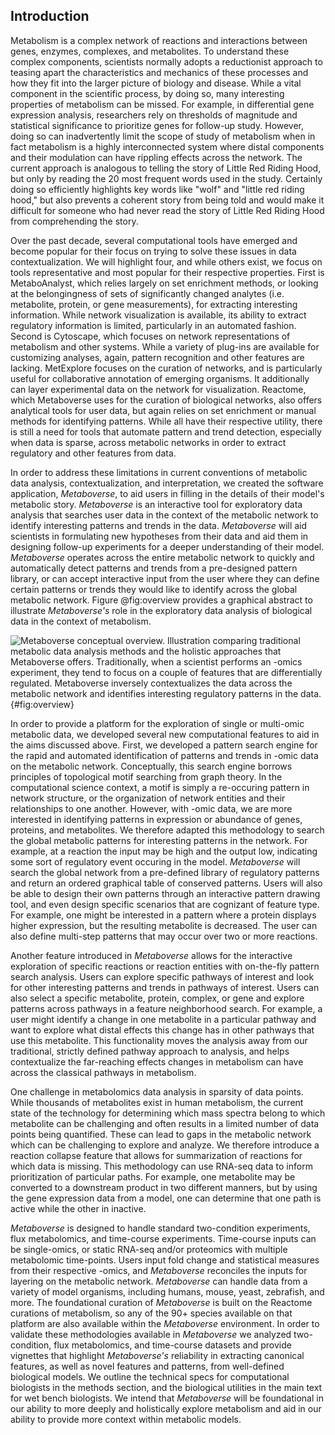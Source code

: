 ## Introduction

Metabolism is a complex network of reactions and interactions between genes, enzymes, complexes, and metabolites. To understand these complex components, scientists normally adopts a reductionist approach to teasing apart the characteristics and mechanics of these processes and how they fit into the larger picture of biology and disease. While a vital component in the scientific process, by doing so, many interesting properties of metabolism can be missed. For example, in differential gene expression analysis, researchers rely on thresholds of magnitude and statistical significance to prioritize genes for follow-up study. However, doing so can inadvertently limit the scope of study of metabolism when in fact metabolism is a highly interconnected system where distal components and their modulation can have rippling effects across the network. The current approach is analogous to telling the story of Little Red Riding Hood, but only by reading the 20 most frequent words used in the study. Certainly doing so efficiently highlights key words like "wolf" and "little red riding hood," but also prevents a coherent story from being told and would make it difficult for someone who had never read the story of Little Red Riding Hood from comprehending the story.

Over the past decade, several computational tools have emerged and become popular for their focus on trying to solve these issues in data contextualization. We will highlight four, and while others exist, we focus on tools representative and most popular for their respective properties. First is MetaboAnalyst, which relies largely on set enrichment methods, or looking at the belongingness of sets of significantly changed analytes (i.e. metabolite, protein, or gene measurements), for extracting interesting information. While network visualization is available, its ability to extract regulatory information is limited, particularly in an automated fashion. Second is Cytoscape, which focuses on network representations of metabolism and other systems. While a variety of plug-ins are available for customizing analyses, again, pattern recognition and other features are lacking. MetExplore focuses on the curation of networks, and is particularly useful for collaborative annotation of emerging organisms. It additionally can layer experimental data on the network for visualization. Reactome, which Metaboverse uses for the curation of biological networks, also offers analytical tools for user data, but again relies on set enrichment or manual methods for identifying patterns. While all have their respective utility, there is still a need for tools that automate pattern and trend detection, especially when data is sparse, across metabolic networks in order to extract regulatory and other features from data.

In order to address these limitations in current conventions of metabolic data analysis, contextualization, and interpretation, we created the software application, <i>Metaboverse</i>, to aid users in filling in the details of their model's metabolic story. <i>Metaboverse</i> is an interactive tool for exploratory data analysis that searches user data in the context of the metabolic network to identify interesting patterns and trends in the data. <i>Metaboverse</i> will aid scientists in formulating new hypotheses from their data and aid them in designing follow-up experiments for a deeper understanding of their model. <i>Metaboverse</i> operates across the entire metabolic network to quickly and automatically detect patterns and trends from a pre-designed pattern library, or can accept interactive input from the user where they can define certain patterns or trends they would like to identify across the global metabolic network. Figure @fig:overview provides a graphical abstract to illustrate <i>Metaboverse's</i> role in the exploratory data analysis of biological data in the context of metabolism.

![
  **Metaboverse conceptual overview.**
  Illustration comparing traditional metabolic data analysis methods and the holistic approaches that Metaboverse offers. Traditionally, when a scientist performs an -omics experiment, they tend to focus on a couple of features that are differentially regulated. Metaboverse inversely contextualizes the data across the metabolic network and identifies interesting regulatory patterns in the data.
](./content/figures/overview.png "Square image"){#fig:overview}

In order to provide a platform for the exploration of single or multi-omic metabolic data, we developed several new computational features to aid in the aims discussed above. First, we developed a pattern search engine for the rapid and automated identification of patterns and trends in -omic data on the metabolic network. Conceptually, this search engine borrows principles of topological motif searching from graph theory. In the computational science context, a motif is simply a re-occuring pattern in network structure, or the organization of network entities and their relationships to one another. However, with -omic data, we are more interested in identifying patterns in expression or abundance of genes, proteins, and metabolites. We therefore adapted this methodology to search the global metabolic patterns for interesting patterns in the network. For example, at a reaction the input may be high and the output low, indicating some sort of regulatory event occuring in the model. <i>Metaboverse</i> will search the global network from a pre-defined library of regulatory patterns and return an ordered graphical table of conserved patterns. Users will also be able to design their own patterns through an interactive pattern drawing tool, and even design specific scenarios that are cognizant of feature type. For example, one might be interested in a pattern where a protein displays higher expression, but the resulting metabolite is decreased. The user can also define multi-step patterns that may occur over two or more reactions.

Another feature introduced in <i>Metaboverse</i> allows for the interactive exploration of specific reactions or reaction entities with on-the-fly pattern search analysis. Users can explore specific pathways of interest and look for other interesting patterns and trends in pathways of interest. Users can also select a specific metabolite, protein, complex, or gene and explore patterns across pathways in a feature neighborhood search. For example, a user might identify a change in one metabolite in a particular pathway and want to explore what distal effects this change has in other pathways that use this metabolite. This functionality moves the analysis away from our traditional, strictly defined pathway approach to analysis, and helps contextualize the far-reaching effects changes in metabolism can have across the classical pathways in metabolism.

One challenge in metabolomics data analysis in sparsity of data points. While thousands of metabolites exist in human metabolism, the current state of the technology for determining which mass spectra belong to which metabolite can be challenging and often results in a limited number of data points being quantified. These can lead to gaps in the metabolic network which can be challenging to explore and analyze. We therefore introduce a reaction collapse feature that allows for summarization of reactions for which data is missing. This methodology can use RNA-seq data to inform prioritization of particular paths. For example, one metabolite may be converted to a downstream product in two different manners, but by using the gene expression data from a model, one can determine that one path is active while the other in inactive.

<i>Metaboverse</i> is designed to handle standard two-condition experiments, flux metabolomics, and time-course experiments. Time-course inputs can be single-omics, or static RNA-seq and/or proteomics with multiple metabolomic time-points. Users input fold change and statistical measures from their respective -omics, and <i>Metaboverse</i> reconciles the inputs for layering on the metabolic network. <i>Metaboverse</i> can handle data from a variety of model organisms, including humans, mouse, yeast, zebrafish, and more. The foundational curation of <i>Metaboverse</i> is built on the Reactome curations of metabolism, so any of the 90+ species available on that platform are also available within the <i>Metaboverse</i> environment. In order to validate these methodologies available in <i>Metaboverse</i> we analyzed two-condition, flux metabolomics, and time-course datasets and provide vignettes that highlight <i>Metaboverse's</i> reliability in extracting canonical features, as well as novel features and patterns, from well-defined biological models. We outline the technical specs for computational biologists in the methods section, and the biological utilities in the main text for wet bench biologists. We intend that <i>Metaboverse</i> will be foundational in our ability to more deeply and holistically explore metabolism and aid in our ability to provide more context within metabolic models.
